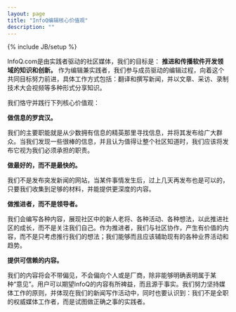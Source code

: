 ```yaml
---
layout: page
title: "InfoQ编辑核心价值观"
description: ""
---
```

{% include JB/setup %}

InfoQ.com是由实践者驱动的社区媒体，我们的目标是： **推进和传播软件开发领域的知识和创新。** 作为编辑兼实践者，我们参与成员驱动的编辑过程，向着这个共同目标努力前进，具体工作方式包括：翻译和撰写新闻，并以文章、采访、录制技术大会视频等多种形式分享知识。

我们恪守并践行下列核心价值观：

**做信息的罗宾汉。**

我们的主要职能就是从少数拥有信息的精英那里寻找信息，并将其发布给广大群众。当我们发现一些很棒的信息，并且认为值得让整个社区知道时，我们应该将发布它视为我们必须承担的职责。

**做最好的，而不是最快的。**

我们不是发布突发新闻的网站，当某件事情发生后，过上几天再发布也是可以的，只要我们收集到足够的材料，并能提供更深度的内容。

**做推进者，而不是领导者。**

我们会编写各种内容，展现社区中的新人老将、各种活动、各种想法，以此推进社区的成长，而不是关注我们自己。作为推进者，我们与社区协作，产生有价值的内容，而不是只考虑推行我们的想法；我们能够而且应该辅助现有的各种业界活动和趋势。

**提供可信赖的内容。**

我们的内容将会不带偏见，不会偏向个人或是厂商，除非能够明确表明属于某种“意见”。用户可以期望InfoQ的内容有所裨益，而且源于事实。我们努力坚持媒体工作的原则，并体现在我们的新闻写作活动中，同时也要认识到：我们不是全职的权威媒体工作者，而是试图做正确之事的实践者。

